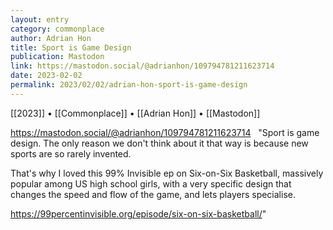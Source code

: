```yaml
---
layout: entry
category: commonplace
author: Adrian Hon
title: Sport is Game Design
publication: Mastodon
link: https://mastodon.social/@adrianhon/109794781211623714
date: 2023-02-02
permalink: 2023/02/02/adrian-hon-sport-is-game-design
---
```


[[2023]] • [[Commonplace]] • [[Adrian Hon]] • [[Mastodon]]

https://mastodon.social/@adrianhon/109794781211623714
 
"Sport is game design. The only reason we don't think about it that way is because new sports are so rarely invented.

That's why I loved this 99% Invisible ep on Six-on-Six Basketball, massively popular among US high school girls, with a very specific design that changes the speed and flow of the game, and lets players specialise.

<https://99percentinvisible.org/episode/six-on-six-basketball/>"
